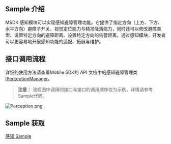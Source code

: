 ## Sample 介绍
MSDK 感知模块可以实现感知避障管理功能。它提供了指定方向（上方、下方、水平方向）避障子开关、视觉定位能力与精准降落能力，同时还可以修改避障类型、设置特定方向的避障距离、设置特定方向的告警距离。通过感知模块，开发者可以更容易地开展感知功能的适配、拓展与维护。


## 接口调用流程

详细的使用方法请查看Mobile SDK的 API 文档中的感知避障管理类 [IPerceptionManager](https://developer.dji.com/cn/api-reference-v5/android-api/Components/IPerceptionManager/IPerceptionManager.html)。

> **注意：** 流程图中调用的接口与接口的调用顺序仅为示例，详情请参考Sample代码。

![Perception.png](https://terra-1-g.djicdn.com/fee90c2e03e04e8da67ea6f56365fc76/SDK%20%E6%96%87%E6%A1%A3/MSDK/5.10.0/Perception.png)



## Sample 获取

[感知 Sample](https://github.com/dji-sdk/Mobile-SDK-Android-V5/blob/dev-sdk-main/SampleCode-V5/android-sdk-v5-sample/src/main/java/dji/sampleV5/aircraft/pages/PerceptionFragment.kt)
